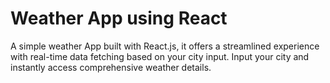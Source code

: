 # Weather App using React

A simple weather App built with React.js, it offers a streamlined experience with real-time data fetching based on your city input. Input your city and instantly access comprehensive weather details.

